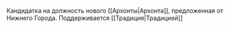 Кандидатка на должность нового [[Архонты|Архонта]], предложенная от Нижнего Города. Поддерживается [[Традиция|Традицией]] 